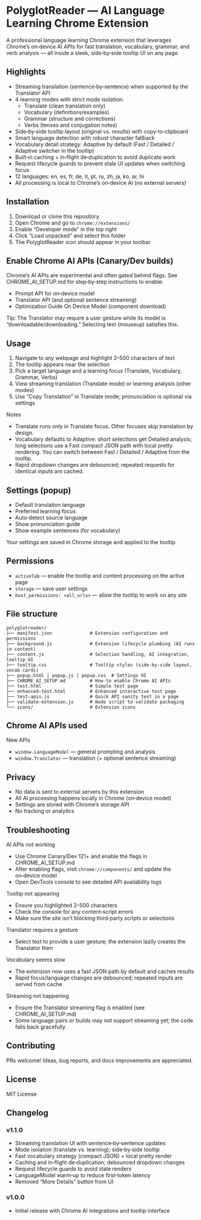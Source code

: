 # PolyglotReader — AI Language Learning Chrome Extension

A professional language learning Chrome extension that leverages Chrome’s on‑device AI APIs for fast translation, vocabulary, grammar, and verb analysis — all inside a sleek, side‑by‑side tooltip UI on any page.

## Highlights

- Streaming translation (sentence‑by‑sentence) when supported by the Translator API
- 4 learning modes with strict mode isolation:
  - Translate (clean translation only)
  - Vocabulary (definitions/examples)
  - Grammar (structure and corrections)
  - Verbs (tenses and conjugation notes)
- Side‑by‑side tooltip layout (original vs. results) with copy‑to‑clipboard
- Smart language detection with robust character fallback
- Vocabulary detail strategy: Adaptive by default (Fast / Detailed / Adaptive switcher in the tooltip)
- Built‑in caching + in‑flight de‑duplication to avoid duplicate work
- Request lifecycle guards to prevent stale UI updates when switching focus
- 12 languages: en, es, fr, de, it, pt, ru, zh, ja, ko, ar, hi
- All processing is local to Chrome’s on‑device AI (no external servers)

## Installation

1. Download or clone this repository
2. Open Chrome and go to `chrome://extensions/`
3. Enable “Developer mode” in the top right
4. Click “Load unpacked” and select this folder
5. The PolyglotReader icon should appear in your toolbar

## Enable Chrome AI APIs (Canary/Dev builds)

Chrome’s AI APIs are experimental and often gated behind flags. See CHROME_AI_SETUP.md for step‑by‑step instructions to enable:

- Prompt API for on‑device model
- Translator API (and optional sentence streaming)
- Optimization Guide On Device Model (component download)

Tip: The Translator may require a user gesture while its model is “downloadable/downloading.” Selecting text (mouseup) satisfies this.

## Usage

1. Navigate to any webpage and highlight 2–500 characters of text
2. The tooltip appears near the selection
3. Pick a target language and a learning focus (Translate, Vocabulary, Grammar, Verbs)
4. View streaming translation (Translate mode) or learning analysis (other modes)
5. Use “Copy Translation” in Translate mode; pronunciation is optional via settings

Notes

- Translate runs only in Translate focus. Other focuses skip translation by design.
- Vocabulary defaults to Adaptive: short selections get Detailed analysis; long selections use a Fast compact JSON path with local pretty rendering. You can switch between Fast / Detailed / Adaptive from the tooltip.
- Rapid dropdown changes are debounced; repeated requests for identical inputs are cached.

## Settings (popup)

- Default translation language
- Preferred learning focus
- Auto‑detect source language
- Show pronunciation guide
- Show example sentences (for vocabulary)

Your settings are saved in Chrome storage and applied to the tooltip.

## Permissions

- `activeTab` — enable the tooltip and content processing on the active page
- `storage` — save user settings
- `host_permissions: <all_urls>` — allow the tooltip to work on any site

## File structure

```
polyglotreader/
├── manifest.json              # Extension configuration and permissions
├── background.js              # Extension lifecycle plumbing (AI runs in content)
├── content.js                 # Selection handling, AI integration, tooltip UI
├── tooltip.css                # Tooltip styles (side‑by‑side layout, vocab cards)
├── popup.html | popup.js | popup.css  # Settings UI
├── CHROME_AI_SETUP.md         # How to enable Chrome AI APIs
├── test.html                  # Simple test page
├── enhanced-test.html         # Enhanced interactive test page
├── test-apis.js               # Quick API sanity test in a page
├── validate-extension.js      # Node script to validate packaging
└── icons/                     # Extension icons
```

## Chrome AI APIs used

New APIs

- `window.LanguageModel` — general prompting and analysis
- `window.Translator` — translation (+ optional sentence streaming)

## Privacy

- No data is sent to external servers by this extension
- All AI processing happens locally in Chrome (on‑device model)
- Settings are stored with Chrome’s storage API
- No tracking or analytics

## Troubleshooting

AI APIs not working

- Use Chrome Canary/Dev 121+ and enable the flags in CHROME_AI_SETUP.md
- After enabling flags, visit `chrome://components/` and update the on‑device model
- Open DevTools console to see detailed API availability logs

Tooltip not appearing

- Ensure you highlighted 2–500 characters
- Check the console for any content‑script errors
- Make sure the site isn’t blocking third‑party scripts or selections

Translator requires a gesture

- Select text to provide a user gesture; the extension lazily creates the Translator then

Vocabulary seems slow

- The extension now uses a fast JSON path by default and caches results
- Rapid focus/language changes are debounced; repeated inputs are served from cache

Streaming not happening

- Ensure the Translator streaming flag is enabled (see CHROME_AI_SETUP.md)
- Some language pairs or builds may not support streaming yet; the code falls back gracefully

## Contributing

PRs welcome! Ideas, bug reports, and docs improvements are appreciated.

## License

MIT License

## Changelog

### v1.1.0

- Streaming translation UI with sentence‑by‑sentence updates
- Mode isolation (translate vs. learning); side‑by‑side tooltip
- Fast vocabulary strategy (compact JSON) + local pretty render
- Caching and in‑flight de‑duplication; debounced dropdown changes
- Request lifecycle guards to avoid stale renders
- LanguageModel warm‑up to reduce first‑token latency
- Removed “More Details” button from UI

### v1.0.0

- Initial release with Chrome AI integrations and tooltip interface
